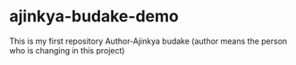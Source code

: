 # ajinkya-budake-demo
This is my first repository
Author-Ajinkya budake  (author means the person who is changing in this project)
